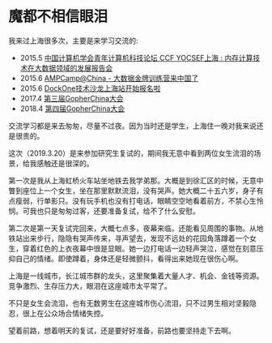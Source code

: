 # 魔都不相信眼泪

我来过上海很多次，主要是来学习交流的:
- 2015.5 [中国计算机学会青年计算机科技论坛 CCF YOCSEF上海 : 内存计算技术在大数据领域的发展报告会](https://www.huodongxing.com/event/6278866731000)
- 2015.6 [AMPCamp@China - 大数据金牌训练营来中国了](https://www.huodongxing.com/event/6279158624300)
- 2015.6 [DockOne技术沙龙上海站开始报名啦](https://www.huodongxing.com/event/7282223721600)
- 2017.4 [第三届GopherChina大会](https://www.bagevent.com/event/357764)
- 2018.4 [第四届GopherChina大会](https://www.bagevent.com/event/1086224)

交流学习都是来去匆匆，尽量不过夜。因为当时还是学生，上海住一晚对我来说还是很贵的。

这次（2019.3.20）是来参加研究生复试的，期间我无意中看到两位女生流泪的场景，给我感触还是很深的。

第一次是我从上海虹桥火车站坐地铁去我学弟那。大概是到徐汇区的时候，无意中瞥到座位上一个女生，坐在那里默默流泪，没有哭声。她大概二十五六岁，身子有点瘦弱，行单影只。没有玩手机也没有打电话，眼睛空空地看着前方，不禁心生怜悯。可我也只是匆匆过客，还要准备复试，给不了什么安慰。

第二次是第一天复试完回来，大概七点多，夜幕来临，还能看见周围的事物。从地铁站出来步行，隐隐有哭声传来，寻声望去，发现不远处的花园角落蹲着一个女生，穿着红色的上衣夜幕中很是显眼。她一边打电话一边轻声哭泣，感觉在刻意压抑自己的情绪。即使蹲着，身体还是轻微颤抖，看得出来她现在很伤心啊。

上海是一线城市，长江城市群的龙头，这里聚集着大量人才、机会、金钱等资源。竞争激烈、生存压力大，眼泪在这座城市太平常了。

不只是女生会流泪，也有无数男生在这座城市伤心流泪，只不过男生相对坚毅隐忍，很上在公众场合情绪失控。

望着前路，想着明天的复试，还是要好好准备，前路也要坚持走下去啊。
